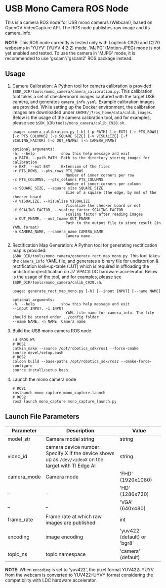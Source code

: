 USB Mono Camera ROS Node
========================
This is a camera ROS node for USB mono cameras (Webcam), based on OpenCV VideoCapture API. The ROS node publishes raw image and its camera_info.

**NOTE**: This ROS node currently is tested only with Logitech C920 and C270 webcams in 'YUYV' (YUYV 4:2:2) mode.
'MJPG' (Motion-JPEG) mode is not yet enabled and tested. To use the camera in 'MJPG' mode, it is recommended to use 'gscam'/'gscam2' ROS package instead.

## Usage

1. Camera Calibration: A Python tool for camera calibration is provided: `$SDK_DIR/tools/mono_camera/camera_calibration.py`. This calibration tool takes a set of checkerboard images captured with the target USB camera, and generates `camera_info.yaml`. Example calibration images are provided. While setting up the Docker environment, the calibration images are downloaded under `$HOME/j7ros_home/data/calib_images`. Below is the usage of the camera calibration tool, and for examples, please see `$SDK_DIR/tools/mono_camera/calib_C920.sh`.
    ```
    usage: camera_calibration.py [-h] [-p PATH] [-e EXT] [-r PTS_ROWS] [-c PTS_COLUMNS] [-s SQUARE_SIZE] [-v VISUALIZE] [-f SCALING_FACTOR] [-o OUT_FNAME] [-n CAMERA_NAME]

    optional arguments:
    -h, --help            show this help message and exit
    -p PATH, --path PATH  Path to the directory storing images for calibration
    -e EXT, --ext EXT     Extension of the files
    -r PTS_ROWS, --pts_rows PTS_ROWS
                            Number of inner corners per row
    -c PTS_COLUMNS, --pts_columns PTS_COLUMNS
                            Number of inner corners per column
    -s SQUARE_SIZE, --square_size SQUARE_SIZE
                            Size of a square (the edge, by mm) of the checker board
    -v VISUALIZE, --visualize VISUALIZE
                            Visualize the checker board or not
    -f SCALING_FACTOR, --scaling_factor SCALING_FACTOR
                            scaling factor after reading images
    -o OUT_FNAME, --out_fname OUT_FNAME
                            Path to the output file to store result (in YAML format)
    -n CAMERA_NAME, --camera_name CAMERA_NAME
                            Camera name
    ```

2. Rectification Map Generation: A Python tool for generating rectification map is provided: `$SDK_DIR/tools/mono_camera/generate_rect_map_mono.py`. This tool takes the `camera_info` YAML file, and generates a binary file for undistortion & rectification look-up-table (LUT) which is required in offloading the undistortion/rectification on J7 VPAC/LDC hardware accelerator. Below is the usage of the tool, and for examples, please see `$SDK_DIR/tools/mono_camera/calib_C920.sh`.

    ```
    usage: generate_rect_map_mono.py [-h] [--input INPUT] [--name NAME]

    optional arguments:
    -h, --help            show this help message and exit
    --input INPUT, -i INPUT
                            YAML file name for camera_info. The file should be stored under ../config folder
    --name NAME, -n NAME  Camera name
    ```

3. Build the USB mono camera ROS node
    ```
    cd $ROS_WS
    # ROS1
    catkin_make --source /opt/robotics_sdk/ros1 --force-cmake
    source devel/setup.bash
    # ROS2
    colcon build --base-paths /opt/robotics_sdk/ros2 --cmake-force-configure
    source install/setup.bash
    ```

4. Launch the mono camera node
    ```
    # ROS1
    roslaunch mono_capture mono_capture.launch
    # ROS2
    ros2 launch mono_capture mono_capture_launch.py
    ```

## Launch File Parameters

 Parameter    | Description                                                               | Value
--------------|---------------------------------------------------------------------------|-------------------------
 model_str    | Camera model string                                                       | string
 video_id     | camera device number. Specify X if the device shows up as `/dev/videoX` on the target with TI Edge AI | string
 camera_mode  | Camera mode                                                               | 'FHD' (1920x1080)
 _            | _                                                                         | 'HD' (1280x720)
 _            | _                                                                         | 'VGA' (640x480)
 frame_rate   | Frame rate at which raw images are published                              | int
 encoding     | image encoding                                                            | 'yuv422' (default) or 'bgr8'
 topic_ns     | topic namespace                                                           | 'camera' (default)

**NOTE**: When `encoding` is set to 'yuv422', the pixel format YUV422::YUYV from the webcam is converted to YUV422::UYVY format considering the compatibility with LDC hardware accelerator.

